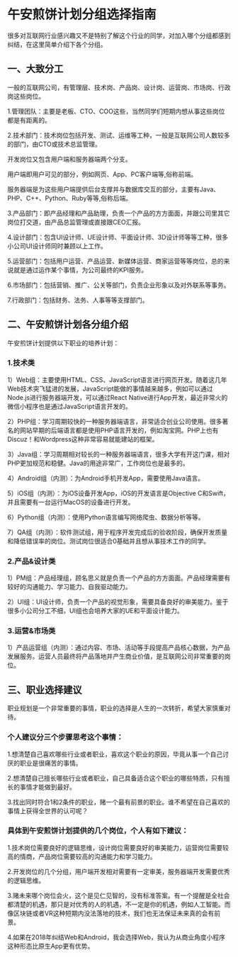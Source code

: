 # 午安煎饼计划分组选择指南

很多对互联网行业感兴趣又不是特别了解这个行业的同学，对加入哪个分组都感到纠结，在这里简单介绍下各个分组。

## 一、大致分工

一般的互联网公司，有管理层、技术岗、产品岗、设计岗、运营岗、市场岗、行政岗这些岗位。

1.管理团队：主要是老板、CTO、COO这些，当然同学们短期内想从事这些岗位都是有距离的。

2.技术部门：技术岗位包括开发、测试、运维等工种，一般是互联网公司人数较多的部门，由CTO或技术总监管理。

开发岗位又包含用户端和服务器端两个分支。

用户端即用户可见的部分，例如网页、App、PC客户端等,俗称前端。

服务器端是为这些用户端提供后台支撑并与数据库交互的部分，主要有Java、PHP、C++、Python、Ruby等等,俗称后端。

3.产品部门：即产品经理和产品助理，负责一个产品的方方面面，并跟公司里其它岗位打交道，由产品总监管理或直接跟CEO汇报。

4.设计部门：包含UI设计师、UE设计师、平面设计师、3D设计师等等工种，很多小公司UI设计师同时兼顾以上工作。

5.运营部门：包括用户运营、产品运营、新媒体运营、商家运营等等岗位，总的来说就是通过运作某个事情，为公司最终的KPI服务。

6.市场部门：包括营销、推广、公关等部门，负责企业形象以及对外联系等事务。

7.行政部门：包括财务、法务、人事等等支撑部门。

## 二、午安煎饼计划各分组介绍

午安煎饼计划提供以下职业的培养计划：

### 1.技术类

1）Web组：主要使用HTML、CSS、JavaScript语言进行网页开发。随着这几年Web技术突飞猛进的发展，JavaScript能做的事情越来越多，例如可以通过Node.js进行服务器端开发，可以通过React Native进行App开发，最近非常火的微信小程序也是通过JavaScript语言开发的。

2）PHP组：学习周期较快的一种服务器端语言，非常适合创业公司使用。很多著名的网站早期的后端语言都是使用PHP语言开发的，例如淘宝网。PHP上也有Discuz！和Wordpress这种非常容易就能建站的框架。

3）Java组：学习周期相对较长的一种服务器端语言，很多大学有开这门课，相对PHP更加规范和稳健。Java的用途非常广，工作岗位也是最多的。

4）Android组（内测）：为Android手机开发App，需要使用Java语言。

5）iOS组（内测）：为iOS设备开发App，iOS的开发语言是Objective C和Swift，并且需要有一台运行MacOS的设备进行开发。 

6）Python组（内测）：使用Python语言编写网络爬虫、数据分析等等。

7）QA组（内测）：软件测试组，用于程序开发完成后的验收阶段，确保开发质量和降低错误率的岗位。测试岗位很适合0基础并且想从事技术工作的同学。

### 2.产品&设计类

1）PM组：产品经理组，顾名思义就是负责一个产品的方方面面。产品经理需要有较好的沟通能力、学习能力、自我驱动能力。

2）UI组：UI设计师，负责一个产品的视觉形象，需要具备良好的审美能力。鉴于很多小公司分工不细，UI组也会培养大家的UE和平面设计能力。

### 3.运营&市场类

1）产品运营组（内测）：通过内容、市场、活动等手段提高产品核心数据，为产品发展服务。运营人员最终将产品落地并产生商业价值，是互联网公司非常重要的岗位。

## 三、职业选择建议

职业规划是一个非常重要的事情，职业的选择是人生的一次转折，希望大家慎重对待。

### 个人建议分三个步骤思考这个事情：

1.想清楚自己喜欢哪些行业或者职业，喜欢这个职业的原因，毕竟从事一个自己讨厌的职业是很痛苦的事情。

2.想清楚自己擅长哪些行业或者职业，自己具备适合这个职业的哪些特质，只有擅长的事情才能做到最好。

3.找出同时符合1和2条件的职业，赌一个最有前景的职业。谁不希望在自己喜欢的事情上获得全世界的认可呢？

### 具体到午安煎饼计划提供的几个岗位，个人有如下建议：

1.技术岗位需要良好的逻辑思维，设计岗位需要良好的审美能力，运营岗位需要较高的情商，产品岗位需要较高的沟通能力和学习能力。

2.开发岗位的几个分组，用户端开发相对需要有一定审美，服务器端开发需要优秀的逻辑思维。

3.赌未来哪个岗位会火，这个是见仁见智的，没有标准答案。有一个提醒是全社会都清楚的机遇，那只是对优秀的人的机遇，不一定是你的机遇，例如人工智能。而像区块链或者VR这种短期内没法落地的技术，我们也无法保证未来真的会有前景。

4.如果在2018年纠结Web和Android，我会选择Web，我认为从商业角度小程序这种形态比原生App更有优势。

